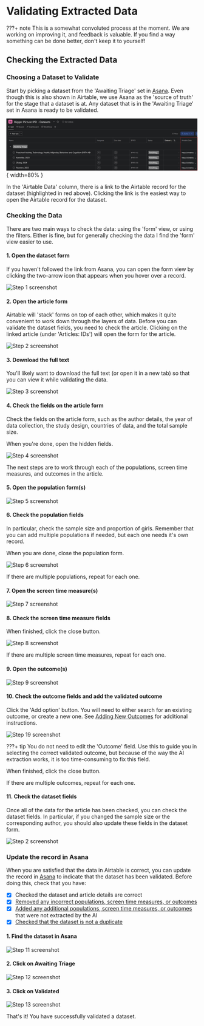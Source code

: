 # Validating Extracted Data

???+ note
    This is a somewhat convoluted process at the moment.
    We are working on improving it, and feedback is valuable.
    If you find a way something can be done better, don't keep it to yourself!

## Checking the Extracted Data

### Choosing a Dataset to Validate

Start by picking a dataset from the 'Awaiting Triage' set in [Asana][asana].
Even though this is also shown in Airtable, we use Asana as the 'source of truth' for the stage that a dataset is at.
Any dataset that is in the 'Awaiting Triage' set in Asana is ready to be validated.

![Asana Awaiting Triage](../imgs/asana_awaitingtriage_r.png){ width=80% }

In the 'Airtable Data' column, there is a link to the Airtable record for the dataset (highlighted in red above).
Clicking the link is the easiest way to open the Airtable record for the dataset.

### Checking the Data

There are two main ways to check the data: using the 'form' view, or using the filters.
Either is fine, but for generally checking the data I find the 'form' view easier to use.

#### 1. Open the dataset form

If you haven't followed the link from Asana, you can open the form view by clicking the two-arrow icon that appears when you hover over a record.

![Step 1 screenshot](https://images.tango.us/workflows/13ff0506-9759-4da9-8681-1f0d387f23a7/steps/c7cb012f-1296-4a6e-be46-fd7ae4382dd8/81a2dae3-426c-4abe-9d82-b18130583e96.png?crop=focalpoint&fit=crop&fp-x=0.1673&fp-y=0.1830&fp-z=3.0377&w=1200&border=2%2CF4F2F7&border-radius=8%2C8%2C8%2C8&border-radius-inner=8%2C8%2C8%2C8&blend-align=bottom&blend-mode=normal&blend-x=0&blend-w=1200&mark-x=571&mark-y=351&m64=aHR0cHM6Ly9pbWFnZXMudGFuZ28udXMvc3RhdGljL2JsYW5rLnBuZz9tYXNrPWNvcm5lcnMmYm9yZGVyPTQlMkNGRjc0NDImdz01OCZoPTY4JmZpdD1jcm9wJmNvcm5lci1yYWRpdXM9MTA%3D)

#### 2. Open the article form

Airtable will 'stack' forms on top of each other, which makes it quite convenient to work down through the layers of data.
Before you can validate the dataset fields, you need to check the article.
Clicking on the linked article (under 'Articles: IDs') will open the form for the article.

![Step 2 screenshot](https://images.tango.us/workflows/13ff0506-9759-4da9-8681-1f0d387f23a7/steps/380d1c4c-af3f-49bb-a25f-54b6796d8310/0f92d4b8-6114-4b58-a4b4-51e6e0f1366a.png?crop=focalpoint&fit=crop&fp-x=0.4787&fp-y=0.3824&fp-z=2.0000&w=1200&border=2%2CF4F2F7&border-radius=8%2C8%2C8%2C8&border-radius-inner=8%2C8%2C8%2C8&blend-align=bottom&blend-mode=normal&blend-x=0&blend-w=1200&mark-x=306&mark-y=542&m64=aHR0cHM6Ly9pbWFnZXMudGFuZ28udXMvc3RhdGljL2JsYW5rLnBuZz9tYXNrPWNvcm5lcnMmYm9yZGVyPTQlMkNGRjc0NDImdz01NDQmaD0xMDEmZml0PWNyb3AmY29ybmVyLXJhZGl1cz0xMA%3D%3D)

#### 3. Download the full text

You'll likely want to download the full text (or open it in a new tab) so that you can view it while validating the data.

![Step 3 screenshot](https://images.tango.us/workflows/13ff0506-9759-4da9-8681-1f0d387f23a7/steps/ce1935c9-c83a-499b-bf89-d678e39731b0/0d230073-5215-430d-af9c-79d01d22a88b.png?crop=focalpoint&fit=crop&fp-x=0.4751&fp-y=0.5612&fp-z=2.1234&w=1200&border=2%2CF4F2F7&border-radius=8%2C8%2C8%2C8&border-radius-inner=8%2C8%2C8%2C8&blend-align=bottom&blend-mode=normal&blend-x=0&blend-w=1200&mark-x=498&mark-y=562&m64=aHR0cHM6Ly9pbWFnZXMudGFuZ28udXMvc3RhdGljL2JsYW5rLnBuZz9tYXNrPWNvcm5lcnMmYm9yZGVyPTQlMkNGRjc0NDImdz0yOSZoPTMzJmZpdD1jcm9wJmNvcm5lci1yYWRpdXM9MTA%3D)

#### 4. Check the fields on the article form

Check the fields on the article form, such as the author details, the year of data collection, the study design, countries of data, and the total sample size.

When you're done, open the hidden fields.

![Step 4 screenshot](https://images.tango.us/workflows/13ff0506-9759-4da9-8681-1f0d387f23a7/steps/6507bd26-bd74-4749-b752-e1bd2e3f5fe2/3419c354-2ec6-439f-ad4f-fc9b5dc08b30.png?crop=focalpoint&fit=crop&fp-x=0.4330&fp-y=0.9102&fp-z=1.6364&w=1200&border=2%2CF4F2F7&border-radius=8%2C8%2C8%2C8&border-radius-inner=8%2C8%2C8%2C8&blend-align=bottom&blend-mode=normal&blend-x=0&blend-w=1200&mark-x=295&mark-y=630&m64=aHR0cHM6Ly9pbWFnZXMudGFuZ28udXMvc3RhdGljL2JsYW5rLnBuZz9tYXNrPWNvcm5lcnMmYm9yZGVyPTQlMkNGRjc0NDImdz02MTEmaD01MyZmaXQ9Y3JvcCZjb3JuZXItcmFkaXVzPTEw)

The next steps are to work through each of the populations, screen time measures, and outcomes in the article.

#### 5. Open the population form(s)

![Step 5 screenshot](https://images.tango.us/workflows/13ff0506-9759-4da9-8681-1f0d387f23a7/steps/9129e8cb-44c8-4c58-b8ea-41703d4064c2/cc6f7431-74e2-44de-9c15-7b9b7c254ba6.png?crop=focalpoint&fit=crop&fp-x=0.4753&fp-y=0.2612&fp-z=1.8990&w=1200&border=2%2CF4F2F7&border-radius=8%2C8%2C8%2C8&border-radius-inner=8%2C8%2C8%2C8&blend-align=bottom&blend-mode=normal&blend-x=0&blend-w=1200&mark-x=342&mark-y=334&m64=aHR0cHM6Ly9pbWFnZXMudGFuZ28udXMvc3RhdGljL2JsYW5rLnBuZz9tYXNrPWNvcm5lcnMmYm9yZGVyPTQlMkNGRjc0NDImdz01MTYmaD05NiZmaXQ9Y3JvcCZjb3JuZXItcmFkaXVzPTEw)

#### 6. Check the population fields

In particular, check the sample size and proportion of girls.
Remember that you can add multiple populations if needed, but each one needs it's own record.

When you are done, close the population form.

![Step 6 screenshot](https://images.tango.us/workflows/13ff0506-9759-4da9-8681-1f0d387f23a7/steps/69b75d4d-1c36-4583-80c6-57b01c9695a3/28f81358-aea9-49dc-ac9f-d2a6da2fc0c8.png?crop=focalpoint&fit=crop&fp-x=0.5409&fp-y=0.3253&fp-z=2.0000&w=1200&border=2%2CF4F2F7&border-radius=8%2C8%2C8%2C8&border-radius-inner=8%2C8%2C8%2C8&blend-align=bottom&blend-mode=normal&blend-x=0&blend-w=1200&mark-x=1128&mark-y=3&m64=aHR0cHM6Ly9pbWFnZXMudGFuZ28udXMvc3RhdGljL2JsYW5rLnBuZz9tYXNrPWNvcm5lcnMmYm9yZGVyPTQlMkNGRjc0NDImdz0zNyZoPTYzJmZpdD1jcm9wJmNvcm5lci1yYWRpdXM9MTA%3D)

If there are multiple populations, repeat for each one.

#### 7. Open the screen time measure(s)

![Step 7 screenshot](https://images.tango.us/workflows/13ff0506-9759-4da9-8681-1f0d387f23a7/steps/1a4d28e9-11a7-4700-afdc-d5be7b9ad095/db460a50-eab4-4cb3-bf0c-8e3b549c6ddd.png?crop=focalpoint&fit=crop&fp-x=0.4753&fp-y=0.3383&fp-z=1.8990&w=1200&border=2%2CF4F2F7&border-radius=8%2C8%2C8%2C8&border-radius-inner=8%2C8%2C8%2C8&blend-align=bottom&blend-mode=normal&blend-x=0&blend-w=1200&mark-x=342&mark-y=337&m64=aHR0cHM6Ly9pbWFnZXMudGFuZ28udXMvc3RhdGljL2JsYW5rLnBuZz9tYXNrPWNvcm5lcnMmYm9yZGVyPTQlMkNGRjc0NDImdz01MTYmaD05NiZmaXQ9Y3JvcCZjb3JuZXItcmFkaXVzPTEw)

#### 8. Check the screen time measure fields

When finished, click the close button.

![Step 8 screenshot](https://images.tango.us/workflows/13ff0506-9759-4da9-8681-1f0d387f23a7/steps/48b55046-5c84-4158-ac6d-c5ce98fc159b/d652fc48-1c2e-4abe-b302-eab06e6e4fec.png?crop=focalpoint&fit=crop&fp-x=0.5461&fp-y=0.2785&fp-z=2.0000&w=1200&border=2%2CF4F2F7&border-radius=8%2C8%2C8%2C8&border-radius-inner=8%2C8%2C8%2C8&blend-align=bottom&blend-mode=normal&blend-x=0&blend-w=1200&mark-x=1118&mark-y=74&m64=aHR0cHM6Ly9pbWFnZXMudGFuZ28udXMvc3RhdGljL2JsYW5rLnBuZz9tYXNrPWNvcm5lcnMmYm9yZGVyPTQlMkNGRjc0NDImdz0zNyZoPTYzJmZpdD1jcm9wJmNvcm5lci1yYWRpdXM9MTA%3D)

If there are multiple screen time measures, repeat for each one.

#### 9. Open the outcome(s)

![Step 9 screenshot](https://images.tango.us/workflows/13ff0506-9759-4da9-8681-1f0d387f23a7/steps/fb397d4a-4ad2-40a8-9559-d5bb47601ef3/4cee8f4d-bfec-4769-9a87-41e5dfa888e8.png?crop=focalpoint&fit=crop&fp-x=0.4753&fp-y=0.5749&fp-z=1.8990&w=1200&border=2%2CF4F2F7&border-radius=8%2C8%2C8%2C8&border-radius-inner=8%2C8%2C8%2C8&blend-align=bottom&blend-mode=normal&blend-x=0&blend-w=1200&mark-x=342&mark-y=337&m64=aHR0cHM6Ly9pbWFnZXMudGFuZ28udXMvc3RhdGljL2JsYW5rLnBuZz9tYXNrPWNvcm5lcnMmYm9yZGVyPTQlMkNGRjc0NDImdz01MTYmaD05NiZmaXQ9Y3JvcCZjb3JuZXItcmFkaXVzPTEw)

#### 10. Check the outcome fields and add the validated outcome

Click the 'Add option' button.
You will need to either search for an existing outcome, or create a new one.
See [Adding New Outcomes](extraction_other.md#adding-new-outcomes) for additional instructions.

![Step 19 screenshot](https://images.tango.us/workflows/13ff0506-9759-4da9-8681-1f0d387f23a7/steps/ca346339-484e-4d3a-9f1e-ff41337b31de/6488691b-0962-4e52-8bf0-56bc71fe6477.png?crop=focalpoint&fit=crop&fp-x=0.3987&fp-y=0.4718&fp-z=2.8538&w=1200&border=2%2CF4F2F7&border-radius=8%2C8%2C8%2C8&border-radius-inner=8%2C8%2C8%2C8&blend-align=bottom&blend-mode=normal&blend-x=0&blend-w=1200&mark-x=514&mark-y=332&m64=aHR0cHM6Ly9pbWFnZXMudGFuZ28udXMvc3RhdGljL2JsYW5rLnBuZz9tYXNrPWNvcm5lcnMmYm9yZGVyPTQlMkNGRjc0NDImdz0xNzMmaD01OSZmaXQ9Y3JvcCZjb3JuZXItcmFkaXVzPTEw)

???+ tip
    You do not need to edit the 'Outcome' field.
    Use this to guide you in selecting the correct validated outcome, but because of the way the AI extraction works, it is too time-consuming to fix this field.

When finished, click the close button.

If there are multiple outcomes, repeat for each one.

#### 11. Check the dataset fields

Once all of the data for the article has been checked, you can check the dataset fields.
In particular, if you changed the sample size or the corresponding author, you should also update these fields in the dataset form.

![Step 2 screenshot](https://images.tango.us/workflows/13ff0506-9759-4da9-8681-1f0d387f23a7/steps/380d1c4c-af3f-49bb-a25f-54b6796d8310/0f92d4b8-6114-4b58-a4b4-51e6e0f1366a.png?crop=focalpoint&fit=crop&fp-x=0.4787&fp-y=0.3824&fp-z=2.0000&w=1200&border=2%2CF4F2F7&border-radius=8%2C8%2C8%2C8&border-radius-inner=8%2C8%2C8%2C8&blend-align=bottom&blend-mode=normal&blend-x=0&blend-w=1200)

### Update the record in Asana

When you are satisfied that the data in Airtable is correct, you can update the record in [Asana][asana] to indicate that the dataset has been validated.
Before doing this, check that you have:

- [x] Checked the dataset and article details are correct
- [x] [Removed any incorrect populations, screen time measures, or outcomes](extraction_other.md#removing-incorrect-populations-screen-time-measures-outcomes)
- [x] [Added any additional populations, screen time measures, or outcomes](extraction_other.md#adding-an-additional-populations-screen-time-measure-outcome) that were not extracted by the AI
- [x] [Checked that the dataset is not a duplicate](extraction_other.md#deduplicating-datasets)

#### 1. Find the dataset in Asana

![Step 11 screenshot](https://images.tango.us/workflows/13ff0506-9759-4da9-8681-1f0d387f23a7/steps/d4d4e6a6-0271-4e60-b7b2-8e5b23febf32/9430a9c4-5498-4972-ab3b-5ec765683c29.png?crop=focalpoint&fit=crop&fp-x=0.1577&fp-y=0.5939&fp-z=1.6351&w=1200&border=2%2CF4F2F7&border-radius=8%2C8%2C8%2C8&border-radius-inner=8%2C8%2C8%2C8&blend-align=bottom&blend-mode=normal&blend-x=0&blend-w=1200&mark-x=4&mark-y=364&m64=aHR0cHM6Ly9pbWFnZXMudGFuZ28udXMvc3RhdGljL2JsYW5rLnBuZz9tYXNrPWNvcm5lcnMmYm9yZGVyPTQlMkNGRjc0NDImdz02MTEmaD00MiZmaXQ9Y3JvcCZjb3JuZXItcmFkaXVzPTEw)

#### 2. Click on Awaiting Triage

![Step 12 screenshot](https://images.tango.us/workflows/13ff0506-9759-4da9-8681-1f0d387f23a7/steps/4aa2bd4e-fcfa-431c-a7b3-b30f265da1ef/3a7195c3-c2a4-4943-8e33-7f1064808d5a.png?crop=focalpoint&fit=crop&fp-x=0.5074&fp-y=0.5943&fp-z=2.7740&w=1200&border=2%2CF4F2F7&border-radius=8%2C8%2C8%2C8&border-radius-inner=8%2C8%2C8%2C8&blend-align=bottom&blend-mode=normal&blend-x=0&blend-w=1200&mark-x=499&mark-y=350&m64=aHR0cHM6Ly9pbWFnZXMudGFuZ28udXMvc3RhdGljL2JsYW5rLnBuZz9tYXNrPWNvcm5lcnMmYm9yZGVyPTQlMkNGRjc0NDImdz0yMDEmaD03MCZmaXQ9Y3JvcCZjb3JuZXItcmFkaXVzPTEw)

#### 3. Click on Validated

![Step 13 screenshot](https://images.tango.us/workflows/13ff0506-9759-4da9-8681-1f0d387f23a7/steps/e04835be-f6a1-49fe-a281-2e71fb07e500/7b3b41e7-7498-49f4-9882-08de486fef4d.png?crop=focalpoint&fit=crop&fp-x=0.5329&fp-y=0.6602&fp-z=2.4712&w=1200&border=2%2CF4F2F7&border-radius=8%2C8%2C8%2C8&border-radius-inner=8%2C8%2C8%2C8&blend-align=bottom&blend-mode=normal&blend-x=0&blend-w=1200&mark-x=445&mark-y=354&m64=aHR0cHM6Ly9pbWFnZXMudGFuZ28udXMvc3RhdGljL2JsYW5rLnBuZz9tYXNrPWNvcm5lcnMmYm9yZGVyPTQlMkNGRjc0NDImdz0zMTAmaD02MyZmaXQ9Y3JvcCZjb3JuZXItcmFkaXVzPTEw)

That's it!
You have successfully validated a dataset.

[asana]: https://app.asana.com/1/653672074038961/project/1210433819516828/list/1210434509883894
